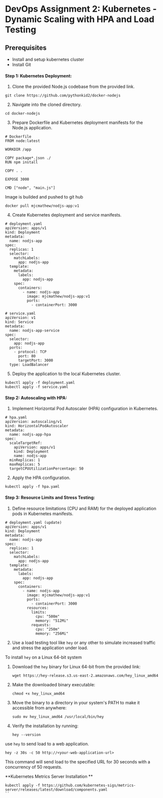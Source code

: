 # DevOps Assignment 2: Kubernetes - Dynamic Scaling with HPA and Load Testing

## Prerequisites

- Install and setup kubernetes cluster 
- Install Git
   

#### Step 1: Kubernetes Deployment:

1. Clone the provided Node.js codebase from the provided link.

```
git clone https://github.com/pythonkid2/docker-nodejs
```

2. Navigate into the cloned directory.

```
cd docker-nodejs
```

3. Prepare Dockerfile and Kubernetes deployment manifests for the Node.js application.

```
# Dockerfile
FROM node:latest

WORKDIR /app

COPY package*.json ./
RUN npm install

COPY . .

EXPOSE 3000

CMD ["node", "main.js"]
```

Image is builded and pushed to git hub 
```
docker pull mjcmathew/nodjs-app:v1
```

4. Create Kubernetes deployment and service manifests.

```
# deployment.yaml
apiVersion: apps/v1
kind: Deployment
metadata:
  name: nodjs-app
spec:
  replicas: 1
  selector:
    matchLabels:
      app: nodjs-app
  template:
    metadata:
      labels:
        app: nodjs-app
    spec:
      containers:
        - name: nodjs-app
          image: mjcmathew/nodjs-app:v1
          ports:
            - containerPort: 3000
```

```
# service.yaml
apiVersion: v1
kind: Service
metadata:
  name: nodjs-app-service
spec:
  selector:
    app: nodjs-app
  ports:
    - protocol: TCP
      port: 80
      targetPort: 3000
  type: LoadBalancer
```

5. Deploy the application to the local Kubernetes cluster.

```
kubectl apply -f deployment.yaml
kubectl apply -f service.yaml
```

#### Step 2: Autoscaling with HPA:

1. Implement Horizontal Pod Autoscaler (HPA) configuration in Kubernetes.

```
# hpa.yaml
apiVersion: autoscaling/v1
kind: HorizontalPodAutoscaler
metadata:
  name: nodjs-app-hpa
spec:
  scaleTargetRef:
    apiVersion: apps/v1
    kind: Deployment
    name: nodjs-app
  minReplicas: 1
  maxReplicas: 5
  targetCPUUtilizationPercentage: 50
```

2. Apply the HPA configuration.

```
kubectl apply -f hpa.yaml
```

#### Step 3: Resource Limits and Stress Testing:

1. Define resource limitations (CPU and RAM) for the deployed application pods in Kubernetes manifests.

```
# deployment.yaml (update)
apiVersion: apps/v1
kind: Deployment
metadata:
  name: nodjs-app
spec:
  replicas: 1
  selector:
    matchLabels:
      app: nodjs-app
  template:
    metadata:
      labels:
        app: nodjs-app
    spec:
      containers:
        - name: nodjs-app
          image: mjcmathew/nodjs-app:v1
          ports:
            - containerPort: 3000
          resources:
            limits:
              cpu: "500m"
              memory: "512Mi"
            requests:
              cpu: "250m"
              memory: "256Mi"
```

2. Use a load testing tool like `hey` or any other to simulate increased traffic and stress the application under load.


To install `hey` on a Linux 64-bit system

1. Download the `hey` binary for Linux 64-bit from the provided link:
   ```
   wget https://hey-release.s3.us-east-2.amazonaws.com/hey_linux_amd64
   ```

2. Make the downloaded binary executable:
   ```
   chmod +x hey_linux_amd64
   ```

3. Move the binary to a directory in your system's PATH to make it accessible from anywhere:
   ```
   sudo mv hey_linux_amd64 /usr/local/bin/hey
   ```

4. Verify the installation by running:
   ```
   hey --version
   ```

 use `hey` to send load to a web application. 

```
hey -z 30s -c 50 http://<your-web-application-url>
```

This command will send load to the specified URL for 30 seconds with a concurrency of 50 requests. 

**Kubernetes Metrics Server Installation **

```
kubectl apply -f https://github.com/kubernetes-sigs/metrics-server/releases/latest/download/components.yaml
``

